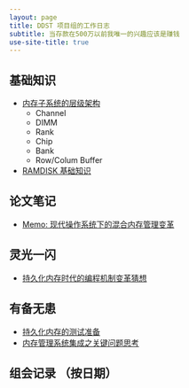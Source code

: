 ```yaml
---
layout: page
title: DDST 项目组的工作日志
subtitle: 当存款在500万以前我唯一的兴趣应该是赚钱
use-site-title: true
---
```


## 基础知识
- [内存子系统的层级架构](mainmemory-arch.pdf)
	- Channel
	- DIMM
	- Rank
	- Chip
	- Bank
	- Row/Colum Buffer
- [RAMDISK 基础知识](ramdisk-base)

## 论文笔记
- [Memo: 现代操作系统下的混合内存管理变革](hybrid-mem-paper-cas-17)

## 灵光一闪
- [持久化内存时代的编程机制变革猜想](pm-era-programming)

## 有备无患
- [持久化内存的测试准备](pm-test-prepare)
- [内存管理系统集成之关键问题思考](memory-system-integration)

## 组会记录 （按日期）
